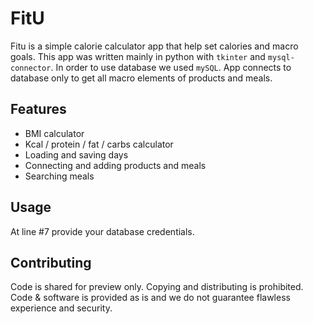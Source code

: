 # FitU
Fitu is a simple calorie calculator app that help set calories and macro goals.
This app was written mainly in python with `tkinter` and `mysql-connector`. In order to use database we used `mySQL`.
App connects to database only to get all macro elements of products and meals.

## Features
* BMI calculator
* Kcal / protein / fat / carbs calculator
* Loading and saving days
* Connecting and adding products and meals
* Searching meals

## Usage
At line #7 provide your database credentials.

## Contributing
Code is shared for preview only. Copying and distributing is prohibited. Code & software is provided as is and we do not guarantee flawless experience and security.
##
